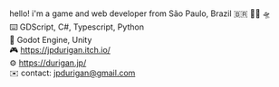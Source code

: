 hello! i'm a game and web developer from São Paulo, Brazil  🇧🇷  🏳️‍🌈  🛸
<br>
⌨️ GDScript, C#, Typescript, Python
<br>
👾 Godot Engine, Unity
<br>
🎮 https://jpdurigan.itch.io/
<br>
⚙️ https://durigan.jp/
<br>
✉️ contact: jpdurigan@gmail.com
